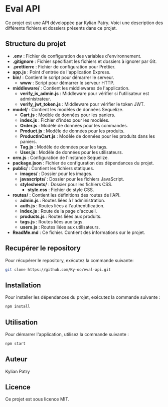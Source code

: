 # Eval API

Ce projet est une API développée par Kylian Patry. Voici une description des différents fichiers et dossiers présents dans ce projet.

## Structure du projet

- **.env** : Fichier de configuration des variables d'environnement.
- **.gitignore** : Fichier spécifiant les fichiers et dossiers à ignorer par Git.
- **.prettierrc** : Fichier de configuration pour Prettier.
- **app.js** : Point d'entrée de l'application Express.
- **bin/** : Contient le script pour démarrer le serveur.
  - **www** : Script pour démarrer le serveur HTTP.
- **middleware/** : Contient les middlewares de l'application.
  - **verify_is_admin.js** : Middleware pour vérifier si l'utilisateur est administrateur.
  - **verify_jwt_token.js** : Middleware pour vérifier le token JWT.
- **model/** : Contient les modèles de données Sequelize.
  - **Cart.js** : Modèle de données pour les paniers.
  - **index.js** : Fichier d'index pour les modèles.
  - **Order.js** : Modèle de données pour les commandes.
  - **Product.js** : Modèle de données pour les produits.
  - **ProductInCart.js** : Modèle de données pour les produits dans les paniers.
  - **Tag.js** : Modèle de données pour les tags.
  - **User.js** : Modèle de données pour les utilisateurs.
- **orm.js** : Configuration de l'instance Sequelize.
- **package.json** : Fichier de configuration des dépendances du projet.
- **public/** : Contient les fichiers statiques.
  - **images/** : Dossier pour les images.
  - **javascripts/** : Dossier pour les fichiers JavaScript.
  - **stylesheets/** : Dossier pour les fichiers CSS.
    - **style.css** : Fichier de style CSS.
- **routes/** : Contient les définitions des routes de l'API.
  - **admin.js** : Routes liées à l'administration.
  - **auth.js** : Routes liées à l'authentification.
  - **index.js** : Route de la page d'accueil.
  - **products.js** : Routes liées aux produits.
  - **tags.js** : Routes liées aux tags.
  - **users.js** : Routes liées aux utilisateurs.
- **ReadMe.md** : Ce fichier. Contient des informations sur le projet.

## Recupérer le repository

Pour récupérer le repository, exécutez la commande suivante:

```bash
git clone https://github.com/Ky-oo/eval-api.git
```

## Installation

Pour installer les dépendances du projet, exécutez la commande suivante :

```bash
npm install
```

## Utilisation

Pour démarrer l'application, utilisez la commande suivante :

```bash
npm start
```

## Auteur

Kylian Patry

## Licence

Ce projet est sous licence MIT.
